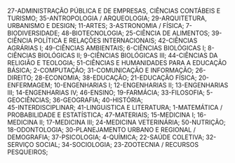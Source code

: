 27-ADMINISTRAÇÃO PÚBLICA E DE EMPRESAS, CIÊNCIAS CONTÁBEIS E TURISMO;
35-ANTROPOLOGIA / ARQUEOLOGIA;
29-ARQUITETURA, URBANISMO E DESIGN;
11-ARTES;
3-ASTRONOMIA / FÍSICA;
7-BIODIVERSIDADE;
48-BIOTECNOLOGIA;
25-CIÊNCIA DE ALIMENTOS;
39-CIÊNCIA POLÍTICA E RELAÇÕES INTERNACIONAIS;
42-CIÊNCIAS AGRÁRIAS I;
49-CIÊNCIAS AMBIENTAIS;
6-CIÊNCIAS BIOLÓGICAS I;
8-CIÊNCIAS BIOLÓGICAS II;
9-CIÊNCIAS BIOLÓGICAS III;
44-CIÊNCIAS DA RELIGIÃO E TEOLOGIA;
51-CIÊNCIAS E HUMANIDADES PARA A EDUCAÇÃO BÁSICA;
2-COMPUTAÇÃO;
31-COMUNICAÇÃO E INFORMAÇÃO;
26-DIREITO;
28-ECONOMIA;
38-EDUCAÇÃO;
21-EDUCAÇÃO FÍSICA;
20-ENFERMAGEM;
10-ENGENHARIAS I;
12-ENGENHARIAS II;
13-ENGENHARIAS III;
14-ENGENHARIAS IV;
46-ENSINO;
19-FARMÁCIA;
33-FILOSOFIA;
5-GEOCIÊNCIAS;
36-GEOGRAFIA;
40-HISTÓRIA;                                    
45-INTERDISCIPLINAR;
41-LINGUíSTICA E LITERATURA;
1-MATEMÁTICA / PROBABILIDADE E ESTATÍSTICA;
47-MATERIAIS;
15-MEDICINA I;
16-MEDICINA II;
17-MEDICINA III;
24-MEDICINA VETERINÁRIA;
50-NUTRIÇÃO;
18-ODONTOLOGIA;
30-PLANEJAMENTO URBANO E REGIONAL / DEMOGRAFIA;
37-PSICOLOGIA;
4-QUÍMICA;
22-SAÚDE COLETIVA;
32-SERVIÇO SOCIAL;
34-SOCIOLOGIA;
23-ZOOTECNIA / RECURSOS PESQUEIROS;
